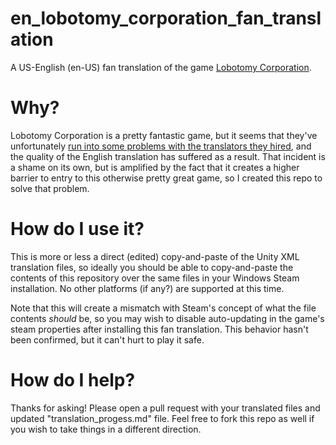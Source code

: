 # en_lobotomy_corporation_fan_translation
A US-English (en-US) fan translation of the game [Lobotomy Corporation](https://store.steampowered.com/app/568220/Lobotomy_Corporation__Monster_Management_Simulation/).

# Why?
Lobotomy Corporation is a pretty fantastic game, but it seems that they've unfortunately [run into some problems with the translators they hired](https://www.reddit.com/r/LobotomyCorp/comments/7t4jw3/hi_guys_id_like_to_talk_about_eng_translation/?st=jk1zk2dx&sh=151bccf1), and the quality of the English translation has suffered as a result. That incident is a shame on its own, but is amplified by the fact that it creates a higher barrier to entry to this otherwise pretty great game, so I created this repo to solve that problem.

# How do I use it?
This is more or less a direct (edited) copy-and-paste of the Unity XML translation files, so ideally you should be able to copy-and-paste the contents of this repository over the same files in your Windows Steam installation. No other platforms (if any?) are supported at this time.

Note that this will create a mismatch with Steam's concept of what the file contents _should_ be, so you may wish to disable auto-updating in the game's steam properties after installing this fan translation. This behavior hasn't been confirmed, but it can't hurt to play it safe.

# How do I help?
Thanks for asking! Please open a pull request with your translated files and updated "translation_progess.md" file. Feel free to fork this repo as well if you wish to take things in a different direction.
